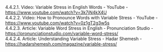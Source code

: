 4.4.2.1. Video: Variable Stress in English Words - YouTube - https://www.youtube.com/watch?v=3k7jN4kX4U  
4.4.2.2. Video: How to Pronounce Words with Variable Stress - YouTube - https://www.youtube.com/watch?v=0z1gT2g3w5s  
4.4.2.3. Article: Variable Word Stress in English - Pronunciation Studio - https://pronunciationstudio.com/variable-word-stress/  
4.4.2.4. Article: Understanding Variable Stress - Hadar Shemesh - https://hadarshemesh.com/magazine/variable-stress/  
